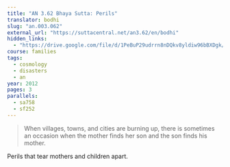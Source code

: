 ```yaml
---
title: "AN 3.62 Bhaya Sutta: Perils"
translator: bodhi
slug: "an.003.062"
external_url: "https://suttacentral.net/an3.62/en/bodhi"
hidden_links:
  - "https://drive.google.com/file/d/1PeBuP29udrrn8nDQkv8yldiw96bBXDgk/view?usp=drivesdk"
course: families
tags:
  - cosmology
  - disasters
  - an
year: 2012
pages: 3
parallels:
  - sa758
  - sf252
---
```


> When villages, towns, and cities are burning up, there is sometimes an occasion when the mother finds her son and the son finds his mother.

Perils that tear mothers and children apart.

